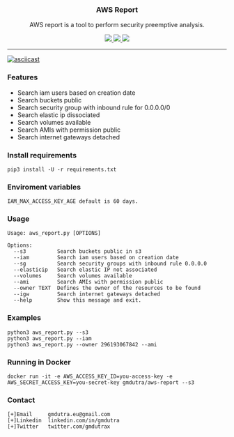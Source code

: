 <p align="center">
  <h3 align="center">AWS Report</h3>
  <p align="center">AWS report is a tool to perform security preemptive analysis.</p>

  <p align="center">
    <a href="https://twitter.com/gmdutrax">
      <img src="https://img.shields.io/badge/twitter-@gmdutrax-blue.svg">
    </a>
    <a href="https://travis-ci.org/gmdutra/aws-report">
      <img src="https://travis-ci.org/gmdutra/aws-report.svg?branch=master">
    </a>
    <a href="https://www.gnu.org/licenses/gpl-3.0">
      <img src="https://img.shields.io/badge/License-GPLv3-blue.svg">
    </a>
  </p>
</p>

<hr>

[![asciicast](https://asciinema.org/a/SviEsPkf4Oxr4HkGFAV3Vkjh9.svg)](https://asciinema.org/a/SviEsPkf4Oxr4HkGFAV3Vkjh9)

### Features

* Search iam users based on creation date
* Search buckets public
* Search security group with inbound rule for 0.0.0.0/0
* Search elastic ip dissociated
* Search volumes available
* Search AMIs with permission public
* Search internet gateways detached

### Install requirements
```
pip3 install -U -r requirements.txt
```

### Enviroment variables

```
IAM_MAX_ACCESS_KEY_AGE default is 60 days.
```

### Usage

```
Usage: aws_report.py [OPTIONS]

Options:
  --s3          Search buckets public in s3
  --iam         Search iam users based on creation date
  --sg          Search security groups with inbound rule 0.0.0.0
  --elasticip   Search elastic IP not associated
  --volumes     Search volumes available
  --ami         Search AMIs with permission public
  --owner TEXT  Defines the owner of the resources to be found
  --igw         Search internet gateways detached
  --help        Show this message and exit.
```

### Examples

```
python3 aws_report.py --s3
python3 aws_report.py --iam
python3 aws_report.py --owner 296193067842 --ami
```

### Running in Docker

```
docker run -it -e AWS_ACCESS_KEY_ID=you-access-key -e AWS_SECRET_ACCESS_KEY=you-secret-key gmdutra/aws-report --s3
```

### Contact

```
[+]Email     gmdutra.eu@gmail.com
[+]Linkedin  linkedin.com/in/gmdutra
[+]Twitter   twitter.com/gmdutrax
```

